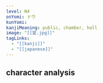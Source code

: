 ```yaml
---
level: N4
onYomi: ドウ
kunYomi:
kanjiMeaning: public, chamber, hall
image: "[[堂.jpg]]"
tagLinks:
  - "[[kanji]]"
  - "[[japanese]]"
---
```

## character analysis